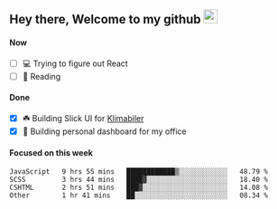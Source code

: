 ## Hey there, Welcome to my github <img src="https://media.giphy.com/media/hvRJCLFzcasrR4ia7z/giphy.gif" width="25px">

#### Now
- [ ] 💻 Trying to figure out React
- [ ] 📕 Reading

#### Done
- [x] ☘️ Building Slick UI for [Klimabiler](https://klimabiler.dk)
- [x] 🚀 Building personal dashboard for my office
 
 #### Focused on this week
<!--START_SECTION:waka-->

```text
JavaScript   9 hrs 55 mins   ████████████▒░░░░░░░░░░░░   48.79 %
SCSS         3 hrs 44 mins   ████▓░░░░░░░░░░░░░░░░░░░░   18.40 %
CSHTML       2 hrs 51 mins   ███▓░░░░░░░░░░░░░░░░░░░░░   14.08 %
Other        1 hr 41 mins    ██░░░░░░░░░░░░░░░░░░░░░░░   08.34 %
```

<!--END_SECTION:waka-->

